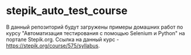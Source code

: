 # stepik_auto_test_course
В данный репозиторий будут загружены примеры домашних работ по курсу "Автоматизация тестирования с помощью Selenium и Python" на портале Stepik.org.
Ссылка на данный курс - https://stepik.org/course/575/syllabus.
